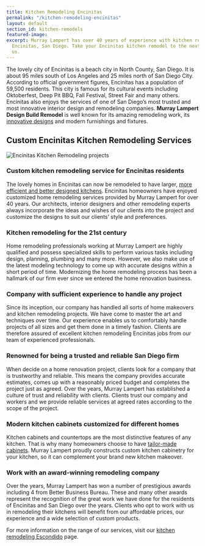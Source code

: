 ```yaml
---
title: Kitchen Remodeling Encinitas
permalink: "/kitchen-remodeling-encinitas"
layout: default
section_id: kitchen-remodels
featured-image: 
excerpt: Murray Lampert has over 40 years of experience with kitchen remodeling in
  Encinitas, San Diego. Take your Encinitas kitchen remodel to the next level with
  us.
---
```


The lovely city of Encinitas is a beach city in North County, San Diego. It is about 95 miles south of Los Angeles and 25 miles north of San Diego City. According to official government figures, Encinitas has a population of 59,500 residents. This city is famous for its cultural events including Oktoberfest, Deep Pit BBQ, Fall Festival, Street Fair and many others. Encinitas also enjoys the services of one of San Diego’s most trusted and most innovative interior design and remodeling companies. <strong>Murray Lampert Design Build Remodel</strong> is well known for its amazing remodeling work, its<a href="http://murraylampert.com/san-diego-home-design-services/"> innovative designs</a> and modern furnishings and fixtures.

## Custom Encinitas Kitchen Remodeling Services

![Encinitas Kitchen Remodeling projects](/uploads/2013/gallery/kitchens/Dang-Tran-Kitchen2a.jpg)

### Custom kitchen remodeling service for Encinitas residents

The lovely homes in Encinitas can now be remodeled to have larger, <a href="http://murraylampert.com/san-diego-kitchen-remodeling-services/">more efficient and better designed kitchens</a>. Encinitas homeowners have enjoyed customized home remodeling services provided by Murray Lampert for over 40 years. Our architects, interior designers and other remodeling experts always incorporate the ideas and wishes of our clients into the project and customize the designs to suit our clients’ style and preferences.

### Kitchen remodeling for the 21st century

Home remodeling professionals working at Murray Lampert are highly qualified and possess specialized skills to perform various tasks including design, planning, plumbing and many more. However, we also make use of the latest modeling technology to come up with accurate designs within a short period of time. Modernizing the home remodeling process has been a hallmark of our firm ever since we entered the home renovation business.

### Company with sufficient experience to handle any project

Since its inception, our company has handled all sorts of home makeovers and kitchen remodeling projects. We have come to master the art and techniques over time. Our experience enables us to comfortably handle projects of all sizes and get them done in a timely fashion. Clients are therefore assured of excellent kitchen remodeling Encinitas jobs from our team of experienced professionals.

### Renowned for being a trusted and reliable San Diego firm

When decide on a home renovation project, clients look for a company that is trustworthy and reliable. This means the company provides accurate estimates, comes up with a reasonably priced budget and completes the project just as agreed. Over the years, Murray Lampert has established a culture of trust and reliability with clients. Clients trust our company and workers and we provide reliable services at agreed rates according to the scope of the project.

### Modern kitchen cabinets customized for different homes

Kitchen cabinets and countertops are the most distinctive features of any kitchen. That is why many homeowners choose to have <a href="http://murraylampert.com/san-diego-custom-cabinet-construction-services/">tailor-made cabinets</a>. Murray Lampert proudly constructs custom kitchen cabinetry for your kitchen, so it can complement your brand new kitchen makeover.

### Work with an award-winning remodeling company

Over the years, Murray Lampert has won a number of prestigious awards including 4 from Better Business Bureau. These and many other awards represent the recognition of the great work we have done for the residents of Encinitas and San Diego over the years. Clients who opt to work with us in remodeling their kitchens will benefit from our affordable prices, our experience and a wide selection of custom products.

For more information on the range of our services, visit our <a href="http://murraylampert.com/kitchen-remodeling-escondido">kitchen remodeling Escondido</a> page.

